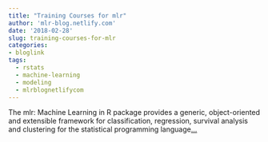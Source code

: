```yaml
---
title: "Training Courses for mlr"
author: 'mlr-blog.netlify.com'
date: '2018-02-28'
slug: training-courses-for-mlr
categories:
- bloglink
tags:
  - rstats
  - machine-learning
  - modeling
  - mlrblognetlifycom
---
```


The mlr: Machine Learning in R package provides a generic, object-oriented and extensible framework for classification, regression, survival analysis and clustering for the statistical programming language[... <i class="fas fa-external-link-alt"></i>](https://mlr-blog.netlify.com/post/2018-02-28-mlr-training-courses/)

